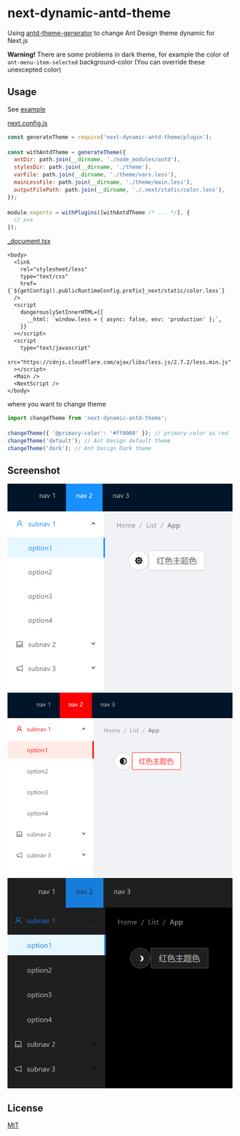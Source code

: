 # next-dynamic-antd-theme

Using [antd-theme-generator](https://github.com/mzohaibqc/antd-theme-generator) to change Ant Design theme dynamic for Next.js

**Warning!**
There are some problems in dark theme, for example the color of `ant-menu-item-selected` background-color (You can override these unexcepted color)

## Usage

See [example](example)

[next.config.js](example/next.config.js)

```js
const generateTheme = require('next-dynamic-antd-theme/plugin');

const withAntdTheme = generateTheme({
  antDir: path.join(__dirname, './node_modules/antd'),
  stylesDir: path.join(__dirname, './theme'),
  varFile: path.join(__dirname, './theme/vars.less'),
  mainLessFile: path.join(__dirname, './theme/main.less'),
  outputFilePath: path.join(__dirname, './.next/static/color.less'),
});

module.exports = withPlugins([withAntdTheme /* ... */], {
  // xxx
});
```

[\_document.tsx](example/_document.tsx)

```tsx
<body>
  <link
    rel="stylesheet/less"
    type="text/css"
    href={`${getConfig().publicRuntimeConfig.prefix}_next/static/color.less`}
  />
  <script
    dangerouslySetInnerHTML={{
      __html: `window.less = { async: false, env: 'production' };`,
    }}
  ></script>
  <script
    type="text/javascript"
    src="https://cdnjs.cloudflare.com/ajax/libs/less.js/2.7.2/less.min.js"
  ></script>
  <Main />
  <NextScript />
</body>
```

where you want to change theme

```js
import changeTheme from 'next-dynamic-antd-theme';

changeTheme({ '@primary-color': '#ff0000' }); // primary-color as red
changeTheme('default'); // Ant Design default theme
changeTheme('dark'); // Ant Design Dark theme
```

## Screenshot

![](img/default.png)
![](img/red.png)
![](img/dark.png)

## License

[MIT](LICENSE)
